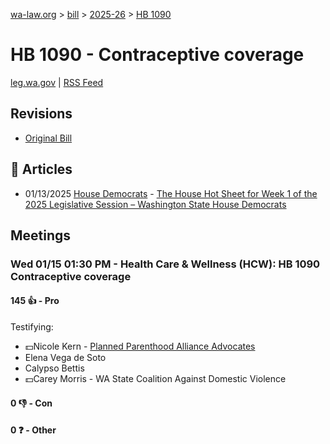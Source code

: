 [wa-law.org](/) > [bill](/bill/) > [2025-26](/bill/2025-26/) > [HB 1090](/bill/2025-26/hb/1090/)

# HB 1090 - Contraceptive coverage
[leg.wa.gov](https://app.leg.wa.gov/billsummary?BillNumber=1090&Year=2025&Initiative=false) | [RSS Feed](./rss.xml)

## Revisions
* [Original Bill](1/)

## 📰 Articles
* 01/13/2025 [House Democrats](/org/house_democrats/) - [The House Hot Sheet for Week 1 of the 2025 Legislative Session – Washington State House Democrats](https://housedemocrats.wa.gov/blog/2025/01/13/the-house-hot-sheet-for-week-1-of-the-2025-legislative-session/#:~:text=HB%201090)

## Meetings
### Wed 01/15 01:30 PM - Health Care & Wellness (HCW): HB 1090 Contraceptive coverage
#### 145 👍 - Pro
Testifying:
* 💵Nicole Kern - [Planned Parenthood Alliance Advocates](/org/planned_parenthood_alliance_advocates/)
* Elena Vega de Soto
* Calypso Bettis
* 💵Carey Morris - WA State Coalition Against Domestic Violence

#### 0 👎 - Con

#### 0 ❓ - Other

